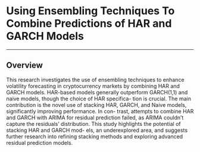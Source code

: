 # Using Ensembling Techniques To Combine Predictions of HAR and GARCH Models
---
## Overview
This research investigates the use of ensembling techniques to
enhance volatility forecasting in cryptocurrency markets by combining
HAR and GARCH models. HAR-based models generally outperform
GARCH(1,1) and naive models, though the choice of HAR specifica-
tion is crucial. The main contribution is the novel use of stacking HAR,
GARCH, and Naive models, significantly improving performance. In con-
trast, attempts to combine HAR and GARCH with ARIMA for residual
prediction failed, as ARIMA couldn’t capture the residuals’ distribution.
This study highlights the potential of stacking HAR and GARCH mod-
els, an underexplored area, and suggests further research into refining
stacking methods and exploring advanced residual prediction models.